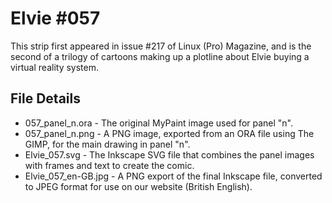 Elvie #057
==========
This strip first appeared in issue #217 of Linux (Pro) Magazine, and is the second of a trilogy of cartoons making up
a plotline about Elvie buying a virtual reality system.


File Details
------------
* 057_panel_n.ora     - The original MyPaint image used for panel "n".
* 057_panel_n.png     - A PNG image, exported from an ORA file using The GIMP, for the main drawing in panel "n".
* Elvie_057.svg       - The Inkscape SVG file that combines the panel images with frames and text to create the comic.
* Elvie_057_en-GB.jpg - A PNG export of the final Inkscape file, converted to JPEG format for use on our website (British English).


